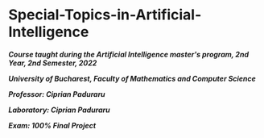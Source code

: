 # Special-Topics-in-Artificial-Intelligence
***Course taught during the Artificial Intelligence master's program, 2nd Year, 2nd Semester, 2022***

***University of Bucharest, Faculty of Mathematics and Computer Science***

***Professor: Ciprian Paduraru***

***Laboratory: Ciprian Paduraru***

***Exam: 100% Final Project***
